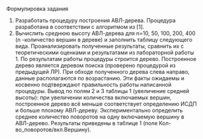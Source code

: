 Формулировка задания
1. Разработать процедуру построения АВЛ-дерева.
Процедура разработана в соответствии с алгоритмом из [1].
2. Вычислить среднюю высоту АВЛ-дерева для n=10, 50, 100, 200, 400 (n -количество вершин в дереве) и заполнить таблицу следующего вида. Проанализировать полученные результаты, сравнить их с теоретическими оценками и результатами из лабораторной работы 1.
По результатам работы процедуры строится дерево. Построенное дерево является деревом поиска (проверено процедурой из предыдущей ЛР). 
При обходе полученного дерева слева направо, данные располагаются по возрастанию. 
Эти факты ожидаемы и косвенно подтверждают правильность работы написанной процедуры.
Вывод по полям 2 и 3 таблицы 1 (увеличение средней высоты): при увеличении количества включаемых вершин, построенное дерево всё меньше соответствует определению ИСДП и больше плохому АВЛ-дереву.
Экспериментально определить среднее количество поворотов на одну включаемую вершину в АВЛ-дерево.
Результаты приведены в таблице 1 (поле Кол-во_поворотов/вкл.Вершину).